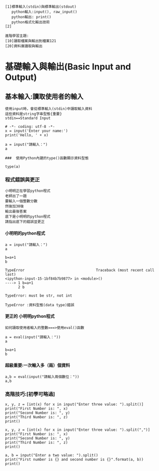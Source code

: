 #
```
[1]標準輸入(stdin)與標準輸出(stdout)
   python輸入:input(), raw_input()
   python輸出: print()
   python格式化輸出技術
[2]
```
```
進階學習主題:
[10]讀取檔案與輸出到檔案121
[20]資料庫讀取與輸出
```
# 基礎輸入與輸出(Basic Input and Output)

## 基本輸入:讀取使用者的輸入
```
使用input時，會從標準輸入(stdin)中讀取輸入資料
這些資料是string字串型態{重要}
stdin==Standard Input
```
```
# -*- coding: utf-8 -*-
x = input('Enter your name:')
print('Hello, ' + x)

a = input("請輸入：")
a

###  使用Python內建的type()函數顯示資料型態

type(a)
```

### 程式錯誤與更正
```
小明明正在學習python程式
老師出了一題
要輸入一個整數分數
然後加30後
輸出最後答案
底下是小明明的python程式
請指出底下的錯誤並更正
```
#### 小明明的python程式
```
a = input("請輸入：")
a
```
```
b=a+1
b
```
```
TypeError                                 Traceback (most recent call last)
<ipython-input-15-1bf84b7b9877> in <module>()
----> 1 b=a+1
      2 b

TypeError: must be str, not int
```
```
TypeError :資料型態(data type)錯誤
```
#### 更正的 小明明python程式
```
如何讀取使用者輸入的整數===>使用eval()函數
```
```
a = eval(input("請輸入："))
a

b=a+1
b
```
#### 超級重要:一次輸入多（兩）個資料
```
a,b = eval(input("請輸入兩個數位："))
a,b
```
### 高階技巧:[初學可略過]
```
x, y, z = [int(x) for x in input("Enter three value: ").split()] 
print("First Number is: ", x) 
print("Second Number is: ", y) 
print("Third Number is: ", z) 
print()

x, y, z = [int(x) for x in input("Enter three value: ").split(",")] 
print("First Number is: ", x) 
print("Second Number is: ", y) 
print("Third Number is: ", z) 
print()

a, b = input("Enter a two value: ").split() 
print("First number is {} and second number is {}".format(a, b)) 
print()
```
